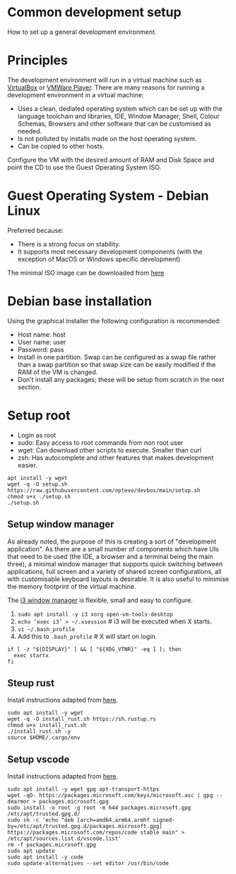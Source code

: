 # Common development setup
How to set up a general development environment.

# Principles
The development environment will run in a virtual machine such as [VirtualBox](https://www.virtualbox.org/) or [VMWare Player](https://www.vmware.com/au/products/workstation-player.html). There are many reasons for running a development environment in a virtual machine:
- Uses a clean, dediated operating system which can be set up with the language toolchain and libraries, IDE, Window Manager, Shell, Colour Schemas, Browsers and other software that can be customised as needed.
- Is not polluted by installs made on the host operating system.
- Can be copied to other hosts.

Configure the VM with the desired amount of RAM and Disk Space and point the CD to use the Guest Operating System ISO.

# Guest Operating System - Debian Linux
Preferred because:
- There is a strong focus on stability.
- It supports most necessary development components (with the exception of MacOS or Windows specific development)

The minimal ISO image can be downloaded from [here](https://www.debian.org/CD/netinst/)

# Debian base installation
Using the graphical installer the following configuration is recommended:
- Host name: host
- User name: user
- Password: pass
- Install in one partition. Swap can be configured as a swap file rather than a swap partition so that swap size can be easily modified if the RAM of the VM is changed.
- Don't install any packages; these will be setup from scratch in the next section.

# Setup root
- Login as root
- sudo: Easy access to root commands from non root user
- wget: Can download other scripts to execute. Smaller than curl
- zsh: Has autocomplete and other features that makes development easier.
```
apt install -y wget
wget -q -O setup.sh https://raw.githubusercontent.com/optevo/devbox/main/setup.sh
chmod u+x ./setup.sh
./setup.sh

```

## Setup window manager
As already noted, the purpose of this is creating a sort of "development application". As there are a small number of components which have UIs that need to be used (the IDE, a browser and a terminal being the main three), a minimal window manager that supports quick switching between applications, full screen and a variety of shared screen configurations, all with customisable keyboard layouts is desirable. It is also useful to minimise the memory footprint of the virtual machine.

The [i3 window manager](https://i3wm.org/) is flexible, small and easy to configure.
1. `sudo apt install -y i3 xorg open-vm-tools-desktop`
2. `echo ‘exec i3’ > ~/.xsession` # i3 will be executed when X starts.
3. `vi ~/.bash_profile`
4. Add this to `.bash_profile` # X will start on login.
```
if [ -z "${DISPLAY}" ] && [ "${XDG_VTNR}" -eq 1 ]; then
  exec startx
fi
```

## Steup rust
Install instructions adapted from [here](https://www.rust-lang.org/tools/install).
```
sudo apt install -y wget
wget -q -O install_rust.sh https://sh.rustup.rs
chmod u+x install_rust.sh
./install_rust.sh -y
source $HOME/.cargo/env
```

## Setup vscode
Install instructions adapted from [here](https://code.visualstudio.com/docs/setup/linux).
```
sudo apt install -y wget gpg apt-transport-https
wget -qO- https://packages.microsoft.com/keys/microsoft.asc | gpg --dearmor > packages.microsoft.gpg
sudo install -o root -g root -m 644 packages.microsoft.gpg /etc/apt/trusted.gpg.d/
sudo sh -c 'echo "deb [arch=amd64,arm64,armhf signed-by=/etc/apt/trusted.gpg.d/packages.microsoft.gpg] https://packages.microsoft.com/repos/code stable main" > /etc/apt/sources.list.d/vscode.list'
rm -f packages.microsoft.gpg
sudo apt update
sudo apt install -y code
sudo update-alternatives --set editor /usr/bin/code
```


